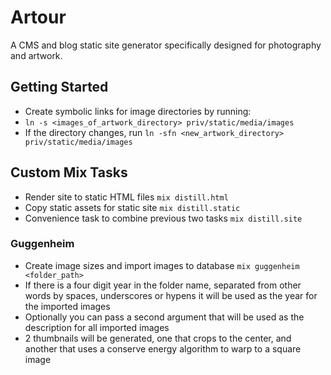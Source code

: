 # Artour

A CMS and blog static site generator specifically designed for photography and artwork.

## Getting Started
  * Create symbolic links for image directories by running:
  * `ln -s <images_of_artwork_directory> priv/static/media/images`
  * If the directory changes, run `ln -sfn <new_artwork_directory> priv/static/media/images`

## Custom Mix Tasks
  * Render site to static HTML files `mix distill.html`
  * Copy static assets for static site `mix distill.static`
  * Convenience task to combine previous two tasks `mix distill.site`

### Guggenheim
  * Create image sizes and import images to database `mix guggenheim <folder_path>`
  * If there is a four digit year in the folder name, separated from other words by spaces, underscores or hypens it will be used as the year for the imported images
  * Optionally you can pass a second argument that will be used as the description for all imported images
  * 2 thumbnails will be generated, one that crops to the center, and another that uses a conserve energy algorithm to warp to a square image
